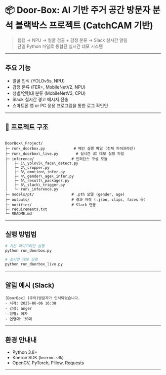 
# 📦 Door-Box: AI 기반 주거 공간 방문자 분석 블랙박스 프로젝트 (CatchCAM 기반)

> 웹캠 → NPU → 얼굴 검출 + 감정 분류 → Slack 실시간 알림  
> 단일 Python 파일로 통합된 실시간 데모 시스템


---

## 주요 기능

- 얼굴 인식 (YOLOv5s, NPU)
- 감정 분류 (FER+, MobileNetV2, NPU)
- 성별/연령대 분류 (MobileNetV3, CPU)
- Slack 실시간 경고 메시지 전송
- 스마트폰 앱 or PC 응용 프로그램을 통한 로그 확인인

---

## 📁 프로젝트 구조

```

DoorBox\_Project/
├─ run\_doorbox.py             # 메인 실행 파일 (전체 파이프라인)
├─ run\_doorbox\_live.py        # 실시간 UI 데모 실행 파일
├─ inference/                 # 인퍼런스 구성 모듈
│   ├─ 1\_yolov5\_face\_detect.py
│   ├─ 2\_cropper.py
│   ├─ 3\_emotion\_infer.py
│   ├─ 4\_gender\_age\_infer.py
│   ├─ 5\_result\_packager.py
│   ├─ 6\_slack\_trigger.py
│   └─ run\_inference.py
├─ models/pt/                 # .pth 모델 (gender, age)
├─ outputs/                   # 결과 저장 (.json, clips, faces 등)
├─ notifier/                  # Slack 연동
├─ requirements.txt
└─ README.md

````

---

## 실행 방법법

```bash
# 기본 파이프라인 실행
python run_doorbox.py

# 실시간 데모 실행
python run_doorbox_live.py
````

---

## 알림 예시 (Slack)

```
[DoorBox] (주의)방문자가 인식되었습니다.
- 시각: 2025-06-06 16:30
- 감정: anger
- 성별: 여자
- 연령대: 30대
```

---

## 환경 안내내

* Python 3.8+
* Kneron SDK (`kneron-sdk`)
* OpenCV, PyTorch, Pillow, Requests

---

